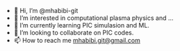 - 👋 Hi, I’m @mhabibi-git
- 👀 I’m interested in computational plasma physics and ...
- 🌱 I’m currently learning PIC simulasion and ML.
- 💞️ I’m looking to collaborate on PIC codes.
- 📫 How to reach me mhabibi.git@gmail.com

<!---
mhabibi-git/mhabibi-git is a ✨ special ✨ repository because its `README.md` (this file) appears on your GitHub profile.
You can click the Preview link to take a look at your changes.
--->
